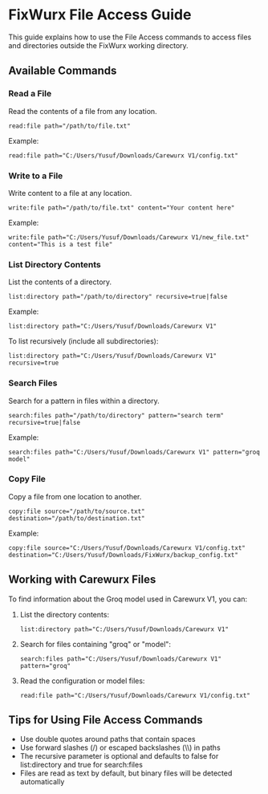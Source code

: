 # FixWurx File Access Guide

This guide explains how to use the File Access commands to access files and directories outside the FixWurx working directory.

## Available Commands

### Read a File
Read the contents of a file from any location.

```
read:file path="/path/to/file.txt"
```

Example:
```
read:file path="C:/Users/Yusuf/Downloads/Carewurx V1/config.txt"
```

### Write to a File
Write content to a file at any location.

```
write:file path="/path/to/file.txt" content="Your content here"
```

Example:
```
write:file path="C:/Users/Yusuf/Downloads/Carewurx V1/new_file.txt" content="This is a test file"
```

### List Directory Contents
List the contents of a directory.

```
list:directory path="/path/to/directory" recursive=true|false
```

Example:
```
list:directory path="C:/Users/Yusuf/Downloads/Carewurx V1"
```

To list recursively (include all subdirectories):
```
list:directory path="C:/Users/Yusuf/Downloads/Carewurx V1" recursive=true
```

### Search Files
Search for a pattern in files within a directory.

```
search:files path="/path/to/directory" pattern="search term" recursive=true|false
```

Example:
```
search:files path="C:/Users/Yusuf/Downloads/Carewurx V1" pattern="groq model"
```

### Copy File
Copy a file from one location to another.

```
copy:file source="/path/to/source.txt" destination="/path/to/destination.txt"
```

Example:
```
copy:file source="C:/Users/Yusuf/Downloads/Carewurx V1/config.txt" destination="C:/Users/Yusuf/Downloads/FixWurx/backup_config.txt"
```

## Working with Carewurx Files

To find information about the Groq model used in Carewurx V1, you can:

1. List the directory contents:
   ```
   list:directory path="C:/Users/Yusuf/Downloads/Carewurx V1"
   ```

2. Search for files containing "groq" or "model":
   ```
   search:files path="C:/Users/Yusuf/Downloads/Carewurx V1" pattern="groq"
   ```

3. Read the configuration or model files:
   ```
   read:file path="C:/Users/Yusuf/Downloads/Carewurx V1/config.txt"
   ```

## Tips for Using File Access Commands

- Use double quotes around paths that contain spaces
- Use forward slashes (/) or escaped backslashes (\\\\) in paths
- The recursive parameter is optional and defaults to false for list:directory and true for search:files
- Files are read as text by default, but binary files will be detected automatically
